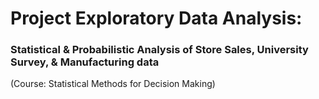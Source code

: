 # Project Exploratory Data Analysis: 
### Statistical & Probabilistic Analysis of Store Sales, University Survey, & Manufacturing data 
(Course: Statistical Methods for Decision Making)

